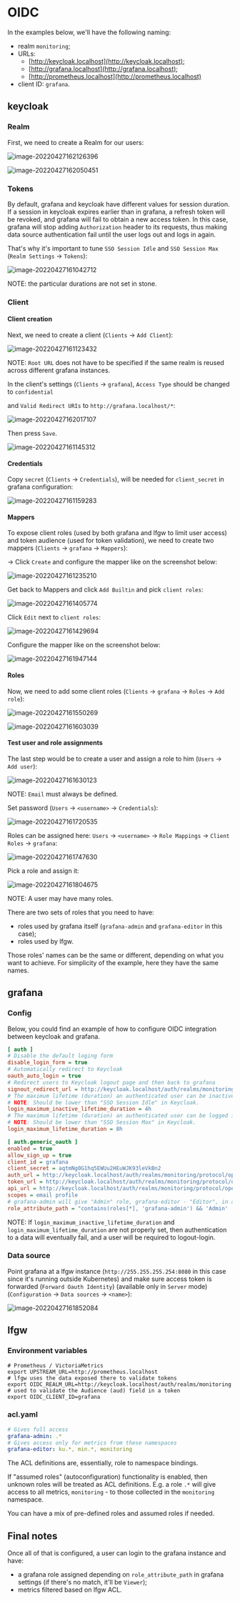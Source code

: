 # OIDC

In the examples below, we'll have the following naming:

- realm `monitoring`;
- URLs:
  - [http://keycloak.localhost](http://keycloak.localhost);
  - [http://grafana.localhost](http://grafana.localhost);
  - [http://prometheus.localhost](http://prometheus.localhost)
- client ID: `grafana`.

## keycloak

### Realm

First, we need to create a Realm for our users:

![image-20220427162126396](oidc.assets/image-20220427162126396.png)

![image-20220427162050451](oidc.assets/image-20220427162050451.png)

### Tokens

By default, grafana and keycloak have different values for session duration. If a session in keycloak expires earlier than in grafana, a refresh token will be revoked, and grafana will fail to obtain a new access token. In this case, grafana will stop adding `Authorization` header to its requests, thus making data source authentication fail until the user logs out and logs in again.

That's why it's important to tune `SSO Session Idle` and `SSO Session Max ` (`Realm Settings` -> `Tokens`):

![image-20220427161042712](oidc.assets/image-20220427161042712.png)

NOTE: the particular durations are not set in stone.

### Client

#### Client creation

Next, we need to create a client (`Clients` -> `Add Client`):

![image-20220427161123432](oidc.assets/image-20220427161123432.png)

NOTE: `Root URL` does not have to be specified if the same realm is reused across different grafana instances.

In the client's settings (`Clients` -> `grafana`), `Access Type` should be changed to `confidential`

and `Valid Redirect URIs` to `http://grafana.localhost/*`:

![image-20220427162017107](oidc.assets/image-20220427162017107.png)

Then press `Save`.

![image-20220427161145312](oidc.assets/image-20220427161145312.png)

#### Credentials

Copy `secret` (`Clients` -> `Credentials`), will be needed for `client_secret` in grafana configuration:

![image-20220427161159283](oidc.assets/image-20220427161159283.png)

#### Mappers

To expose client roles (used by both grafana and lfgw to limit user access) and token audience (used for token validation), we need to create two mappers (`Clients` -> `grafana` -> `Mappers`):

-> Click `Create` and configure the mapper like on the screenshot below:

![image-20220427161235210](oidc.assets/image-20220427161235210.png)

Get back to Mappers and click `Add Builtin` and pick `client roles`:

![image-20220427161405774](oidc.assets/image-20220427161405774.png)

Click `Edit` next to `client roles`:

![image-20220427161429694](oidc.assets/image-20220427161429694.png)

Configure the mapper like on the screenshot below:

![image-20220427161947144](oidc.assets/image-20220427161947144.png)

#### Roles

Now, we need to add some client roles (`Clients` -> `grafana` -> `Roles` -> `Add role`):

![image-20220427161550269](oidc.assets/image-20220427161550269.png)

![image-20220427161603039](oidc.assets/image-20220427161603039.png)

#### Test user and role assignments

The last step would be to create a user and assign a role to him (`Users` -> `Add user`):

![image-20220427161630123](oidc.assets/image-20220427161630123.png)

NOTE: `Email` must always be defined.

Set password (`Users` -> `<username>` -> `Credentials`):

![image-20220427161720535](oidc.assets/image-20220427161720535.png)

Roles can be assigned here: `Users` -> `<username>` -> `Role Mappings` -> `Client Roles` -> `grafana`:

![image-20220427161747630](oidc.assets/image-20220427161747630.png)

Pick a role and assign it:

![image-20220427161804675](oidc.assets/image-20220427161804675.png)

NOTE: A user may have many roles.

There are two sets of roles that you need to have:

- roles used by grafana itself (`grafana-admin` and `grafana-editor` in this case);
- roles used by lfgw.

Those roles' names can be the same or different, depending on what you want to achieve. For simplicity of the example, here they have the same names.

## grafana

### Config

Below, you could find an example of how to configure OIDC integration between keycloak and grafana.

```ini
[ auth ]
# Disable the default loging form
disable_login_form = true
# Automatically redirect to Keycloak
oauth_auto_login = true
# Redirect users to Keycloak logout page and then back to grafana
signout_redirect_url = http://keycloak.localhost/auth/realms/monitoring/protocol/openid-connect/logout?redirect_uri=http://grafana.localhost
# The maximum lifetime (duration) an authenticated user can be inactive before being required to login at next visit. Default is 7 days (7d). This setting should be expressed as a duration, e.g. 5m (minutes), 6h (hours), 10d (days), 2w (weeks), 1M (month). The lifetime resets at each successful token rotation (token_rotation_interval_minutes).
# NOTE: Should be lower than "SSO Session Idle" in Keycloak.
login_maximum_inactive_lifetime_duration = 4h
# The maximum lifetime (duration) an authenticated user can be logged in since login time before being required to login. Default is 30 days (30d). This setting should be expressed as a duration, e.g. 5m (minutes), 6h (hours), 10d (days), 2w (weeks), 1M (month).
# NOTE: Should be lower than "SSO Session Max" in Keycloak.
login_maximum_lifetime_duration = 8h

[ auth.generic_oauth ]
enabled = true
allow_sign_up = true
client_id = grafana
client_secret = aqtmNg0G1hq5EWUu2HEuWJK93leVkBn2
auth_url = http://keycloak.localhost/auth/realms/monitoring/protocol/openid-connect/auth
token_url = http://keycloak.localhost/auth/realms/monitoring/protocol/openid-connect/token
api_url = http://keycloak.localhost/auth/realms/monitoring/protocol/openid-connect/userinfo
scopes = email profile
# grafana-admin will give "Admin" role, grafana-editor - "Editor", in all other cases a user will become "Viewer"
role_attribute_path = "contains(roles[*], 'grafana-admin') && 'Admin' || contains(roles[*], 'grafana-editor') && 'Editor' || 'Viewer'"
```

NOTE: If `login_maximum_inactive_lifetime_duration` and `login_maximum_lifetime_duration` are not properly set, then authentication to a data will eventually fail, and a user will be required to logout-login.

### Data source

Point grafana at a lfgw instance (`http://255.255.255.254:8080` in this case since it's running outside Kubernetes) and make sure access token is forwarded (`Forward Oauth Identity`) (available only in `Server` mode) (`Configuration` -> `Data sources` -> `<name>`):

![image-20220427161852084](oidc.assets/image-20220427161852084.png)

## lfgw

### Environment variables

```shell
# Prometheus / VictoriaMetrics
export UPSTREAM_URL=http://prometheus.localhost
# lfgw uses the data exposed there to validate tokens
export OIDC_REALM_URL=http://keycloak.localhost/auth/realms/monitoring
# used to validate the Audience (aud) field in a token
export OIDC_CLIENT_ID=grafana
```

### acl.yaml

```yaml
# Gives full access
grafana-admin: .*
# Gives access only for metrics from these namespaces
grafana-editor: ku.*, min.*, monitoring
```

The ACL definitions are, essentially, role to namespace bindings.

If "assumed roles" (autoconfiguration) functionality is enabled, then unknown roles will be treated as ACL definitions. E.g. a role `.*` will give access to all metrics, `monitoring` - to those collected in the `monitoring` namespace.

You can have a mix of pre-defined roles and assumed roles if needed.

## Final notes

Once all of that is configured, a user can login to the grafana instance and have:

- a grafana role assigned depending on `role_attribute_path` in grafana settings (if there's no match, it'll be `Viewer`);
- metrics filtered based on lfgw ACL.
